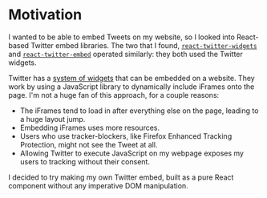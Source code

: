# Motivation

I wanted to be able to embed Tweets on my website, so I looked into React-based Twitter embed libraries. The two that I found, [`react-twitter-widgets`](https://github.com/andrewsuzuki/react-twitter-widgets) and [`react-twitter-embed`](https://github.com/saurabhnemade/react-twitter-embed) operated similarly: they both used the Twitter widgets.

Twitter has a [system of widgets](https://developer.twitter.com/en/docs/twitter-for-websites/javascript-api/guides/set-up-twitter-for-websites) that can be embedded on a website. They work by using a JavaScript library to dynamically include iFrames onto the page. I'm not a huge fan of this approach, for a couple reasons:

- The iFrames tend to load in after everything else on the page, leading to a huge layout jump.
- Embedding iFrames uses more resources.
- Users who use tracker-blockers, like Firefox Enhanced Tracking Protection, might not see the Tweet at all.
- Allowing Twitter to execute JavaScript on my webpage exposes my users to tracking without their consent.

I decided to try making my own Twitter embed, built as a pure React component without any imperative DOM manipulation.
